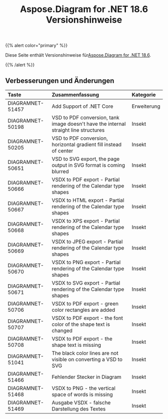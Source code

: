﻿---
title: Aspose.Diagram for .NET 18.6 Versionshinweise
type: docs
weight: 70
url: /de/net/aspose-diagram-for-net-18-6-release-notes/
---
{{% alert color="primary" %}} 

 Diese Seite enthält Versionshinweise für[Aspose.Diagram for .NET 18.6](https://www.nuget.org/packages/Aspose.Diagram/18.6.0).

{{% /alert %}} 
## **Verbesserungen und Änderungen**

|**Taste**|**Zusammenfassung**|**Kategorie**|
|:- |:- |:- |
|DIAGRAMNET-51457|Add Support of .NET Core|Erweiterung|
|DIAGRAMNET-50198|VSD to PDF conversion, tank image doesn't have the internal straight line structures|Insekt|
|DIAGRAMNET-50205|VSD to PDF conversion, horizontal gradient fill instead of center|Insekt|
|DIAGRAMNET-50651|VSD to SVG export, the page output in SVG format is coming blurred|Insekt|
|DIAGRAMNET-50666|VSDX to PDF export - Partial rendering of the Calendar type shapes|Insekt|
|DIAGRAMNET-50667|VSDX to HTML export - Partial rendering of the Calendar type shapes|Insekt|
|DIAGRAMNET-50668|VSDX to XPS export - Partial rendering of the Calendar type shapes|Insekt|
|DIAGRAMNET-50669|VSDX to JPEG export - Partial rendering of the Calendar type shapes|Insekt|
|DIAGRAMNET-50670|VSDX to PNG export - Partial rendering of the Calendar type shapes|Insekt|
|DIAGRAMNET-50671|VSDX to SVG export - Partial rendering of the Calendar type shapes|Insekt|
|DIAGRAMNET-50706|VSDX to PDF export - green color rectangles are added|Insekt|
|DIAGRAMNET-50707|VSDX to PDF export - the font color of the shape text is changed|Insekt|
|DIAGRAMNET-50708|VSDX to PDF export - the shape text is missing|Insekt|
|DIAGRAMNET-51041|The black color lines are not visible on converting a VSD to SVG|Insekt|
|DIAGRAMNET-51466|Fehlender Stecker in Diagram|Insekt|
|DIAGRAMNET-51468|VSDX to PNG - the vertical space of words is missing|Insekt|
|DIAGRAMNET-51469|Ausgabe VSDX - falsche Darstellung des Textes|Insekt|

